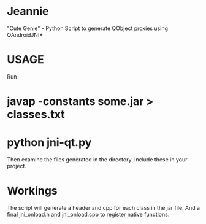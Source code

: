 Jeannie
=======

"Cute Genie" - Python Script to generate QObject proxies using QAndroidJNI*

USAGE
=====
Run 
# javap -constants some.jar > classes.txt
# python jni-qt.py

Then examine the files generated in the directory. Include these in your project. 

Workings
========
The script will generate a header and cpp for each class in the jar file. And a final jni_onload.h and jni_onload.cpp to register native functions. 




